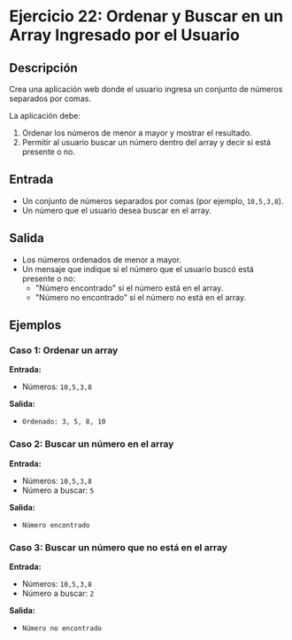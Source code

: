 # Ejercicio 22: Ordenar y Buscar en un Array Ingresado por el Usuario

## Descripción
Crea una aplicación web donde el usuario ingresa un conjunto de números separados por comas. 

La aplicación debe:
1. Ordenar los números de menor a mayor y mostrar el resultado.
2. Permitir al usuario buscar un número dentro del array y decir si está presente o no.

## Entrada
- Un conjunto de números separados por comas (por ejemplo, `10,5,3,8`).
- Un número que el usuario desea buscar en el array.

## Salida
- Los números ordenados de menor a mayor.
- Un mensaje que indique si el número que el usuario buscó está presente o no:
  - "Número encontrado" si el número está en el array.
  - "Número no encontrado" si el número no está en el array.

## Ejemplos

### Caso 1: Ordenar un array
**Entrada:**
- Números: `10,5,3,8`

**Salida:**
- `Ordenado: 3, 5, 8, 10`

### Caso 2: Buscar un número en el array
**Entrada:**
- Números: `10,5,3,8`
- Número a buscar: `5`

**Salida:**
- `Número encontrado`

### Caso 3: Buscar un número que no está en el array
**Entrada:**
- Números: `10,5,3,8`
- Número a buscar: `2`

**Salida:**
- `Número no encontrado`
